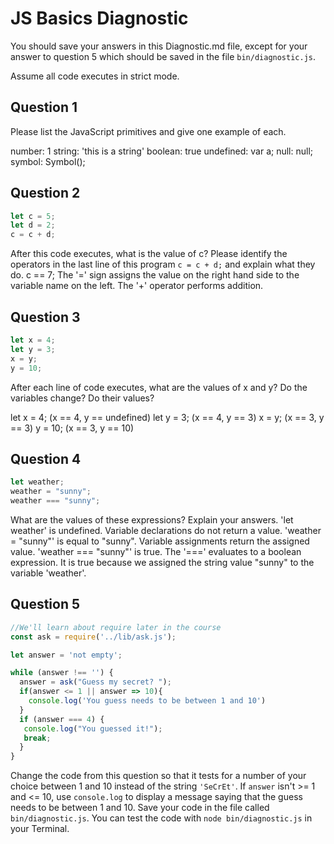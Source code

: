 # JS Basics Diagnostic

You should save your answers in this Diagnostic.md file, except for your answer to
question 5 which should be saved in the file `bin/diagnostic.js`.

Assume all code executes in strict mode.

## Question 1

Please list the JavaScript primitives and give one example of each.

number: 1
string: 'this is a string'
boolean: true
undefined: var a;
null: null;
symbol: Symbol();


## Question 2

```js
let c = 5;
let d = 2;
c = c + d;

```

After this code executes, what is the value of c?  Please identify the operators in the last line of this program `c = c + d;` and explain what they do.
c == 7;
The '=' sign assigns the value on the right hand side to the variable name on the left.
The '+' operator performs addition.

## Question 3

```js
let x = 4;
let y = 3;
x = y;
y = 10;
```

After each line of code executes, what are the values of x and y?  Do the variables change?  Do their values?

<!-- solution below -->
let x = 4;
(x == 4, y == undefined)
let y = 3;
(x == 4, y == 3)
x = y;
(x == 3, y == 3)
y = 10;
(x == 3, y == 10)

## Question 4

```js
let weather;
weather = "sunny";
weather === "sunny";
```

What are the values of these expressions?  Explain your answers.
'let weather' is undefined.  Variable declarations  do not
return a value.
'weather = "sunny"' is equal to "sunny".  Variable assignments return the
assigned value.
'weather === "sunny"' is true.  The '===' evaluates to a boolean expression.
It is true because we assigned the string value "sunny" to the variable 'weather'.
## Question 5

```js
//We'll learn about require later in the course
const ask = require('../lib/ask.js');

let answer = 'not empty';

while (answer !== '') {
  answer = ask("Guess my secret? ");
  if(answer <= 1 || answer => 10){
    console.log('You guess needs to be between 1 and 10')
  }
  if (answer === 4) {
   console.log("You guessed it!");
   break;
  }
}
```

Change the code from this question so that it tests for a number of your choice
between 1 and 10 instead of the string `'SeCrEt'`.  If `answer` isn't >= 1 and
<= 10, use `console.log` to display a message saying that the guess needs to
be between 1 and 10.  Save your code in the file called `bin/diagnostic.js`.
You can test the code with `node bin/diagnostic.js` in your Terminal.
